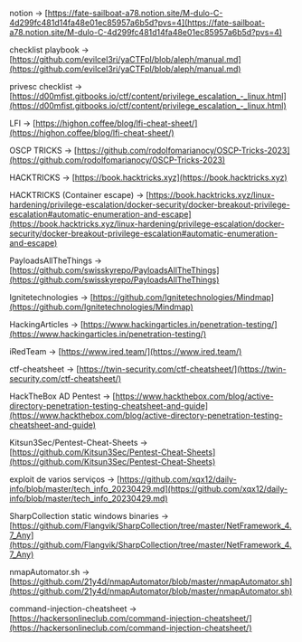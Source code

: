 notion -> [https://fate-sailboat-a78.notion.site/M-dulo-C-4d299fc481d14fa48e01ec85957a6b5d?pvs=4](https://fate-sailboat-a78.notion.site/M-dulo-C-4d299fc481d14fa48e01ec85957a6b5d?pvs=4)

checklist playbook -> [https://github.com/evilcel3ri/yaCTFpl/blob/aleph/manual.md](https://github.com/evilcel3ri/yaCTFpl/blob/aleph/manual.md)

privesc checklist -> [https://d00mfist.gitbooks.io/ctf/content/privilege_escalation_-_linux.html](https://d00mfist.gitbooks.io/ctf/content/privilege_escalation_-_linux.html)

LFI -> [https://highon.coffee/blog/lfi-cheat-sheet/](https://highon.coffee/blog/lfi-cheat-sheet/)

OSCP TRICKS -> [https://github.com/rodolfomarianocy/OSCP-Tricks-2023](https://github.com/rodolfomarianocy/OSCP-Tricks-2023)

HACKTRICKS -> [https://book.hacktricks.xyz](https://book.hacktricks.xyz)

HACKTRICKS (Container escape) -> [https://book.hacktricks.xyz/linux-hardening/privilege-escalation/docker-security/docker-breakout-privilege-escalation#automatic-enumeration-and-escape](https://book.hacktricks.xyz/linux-hardening/privilege-escalation/docker-security/docker-breakout-privilege-escalation#automatic-enumeration-and-escape)

PayloadsAllTheThings -> [https://github.com/swisskyrepo/PayloadsAllTheThings](https://github.com/swisskyrepo/PayloadsAllTheThings)

Ignitetechnologies -> [https://github.com/Ignitetechnologies/Mindmap](https://github.com/Ignitetechnologies/Mindmap)

HackingArticles -> [https://www.hackingarticles.in/penetration-testing/](https://www.hackingarticles.in/penetration-testing/)

iRedTeam -> [https://www.ired.team/](https://www.ired.team/)

ctf-cheatsheet -> [https://twin-security.com/ctf-cheatsheet/](https://twin-security.com/ctf-cheatsheet/)

HackTheBox AD Pentest -> [https://www.hackthebox.com/blog/active-directory-penetration-testing-cheatsheet-and-guide](https://www.hackthebox.com/blog/active-directory-penetration-testing-cheatsheet-and-guide)

Kitsun3Sec/Pentest-Cheat-Sheets -> [https://github.com/Kitsun3Sec/Pentest-Cheat-Sheets](https://github.com/Kitsun3Sec/Pentest-Cheat-Sheets)

exploit de varios serviços -> [https://github.com/xqx12/daily-info/blob/master/tech_info_20230429.md](https://github.com/xqx12/daily-info/blob/master/tech_info_20230429.md)

SharpCollection static windows binaries -> [https://github.com/Flangvik/SharpCollection/tree/master/NetFramework_4.7_Any](https://github.com/Flangvik/SharpCollection/tree/master/NetFramework_4.7_Any)

nmapAutomator.sh -> [https://github.com/21y4d/nmapAutomator/blob/master/nmapAutomator.sh](https://github.com/21y4d/nmapAutomator/blob/master/nmapAutomator.sh)

command-injection-cheatsheet -> [https://hackersonlineclub.com/command-injection-cheatsheet/](https://hackersonlineclub.com/command-injection-cheatsheet/)

